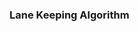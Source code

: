 ### Lane Keeping Algorithm

[](retrofitting%20car%20with%20perception%20hardware%20and%20DL%20algorithm.pdf)
